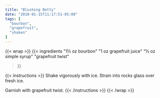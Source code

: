 ```yaml
---
title: "Blushing Betty"
date: "2018-01-15T11:17:51-05:00"
tags: [
  "bourbon",
  "grapefruit",
  "shaken"
]
---
```

{{< wrap >}}
{{< ingredients
  "1½ oz bourbon"
  "1 oz grapefruit juice"
  "½ oz simple syrup"
  "grapefruit twist"
>}}


{{< instructions >}}
Shake vigorously with ice. Strain into rocks glass over fresh ice.

Garnish with grapefruit twist.
{{< /instructions >}}
{{< /wrap >}}
